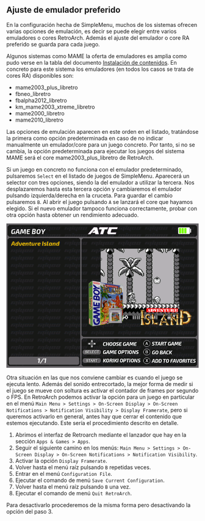 ## Ajuste de emulador preferido

En la configuración hecha de SimpleMenu, muchos de los sistemas ofrecen varias opciones de emulación, es decir se puede elegir entre varios emuladores o cores RetroArch. Además el ajuste del emulador o core RA preferido se guarda para cada juego.

Algunos sistemas como MAME la oferta de emuladores es amplia como pudo verse en la tabla del documento [Instalación de contenidos](#). En concreto para este sistema los emuladores (en todos los casos se trata de cores RA) disponibles son:

* mame2003_plus_libretro
* fbneo_libretro
* fbalpha2012_libretro
* km_mame2003_xtreme_libretro
* mame2000_libretro
* mame2010_libretro

Las opciones de emulación aparecen en este orden en el listado, tratándose la primera como opción predeterminada en caso de no indicar manualmente un emulador/core para un juego concreto. Por tanto, si no se cambia, la opción predeterminada para ejecutar los juegos del sistema MAME será el core mame2003_plus_libretro de RetroArch.

Si un juego en concreto no funciona con el emulador predeterminado, pulsaremos `Select` en el listado de juegos de SimpleMenu. Aparecerá un selector con tres opciones, siendo la del emulador a utilizar la tercera. Nos desplazaremos hasta esta tercera opción y cambiaremos el emulador pulsando izquierda/derecha en la cruceta. Para guardar el cambio pulsaremos `B`. Al abrir el juego pulsando `A` se lanzará el core que hayamos elegido. Si el nuevo emulador tampoco funciona correctamente, probar con otra opción hasta obtener un rendimiento adecuado.

![Core selection](images/core_selection.gif)

Otra situación en las que nos conviene cambiar es cuando el juego se ejecuta lento. Además del sonido entrecortado, la mejor forma de medir si el juego se mueve con soltura es activar el contador de frames por segundo o FPS. En RetroArch podemos activar la opción para un juego en particular en el menú `Main Menu > Settings > On-Screen Display > On-Screen Notifications > Notification Visibility > Display Framerate`, pero si queremos activarlo en general, antes hay que cerrar el contenido que estemos ejecutando. Este sería el procedimiento descrito en detalle.

1. Abrimos el interfaz de Retroarch mediante el lanzador que hay en la sección `Apps & Games > Apps`.
2. Seguir el siguiente camino en los menús: `Main Menu > Settings > On-Screen Display > On-Screen Notifications > Notification Visibility`.
3. Activar la opción `Display Framerate`.
4. Volver hasta el menú raíz pulsando `B` repetidas veces.
5. Entrar en el menú `Configuration File`.
6. Ejecutar el comando de menú `Save Current Configuration`.
7. Volver hasta el menú raíz pulsando `B` una vez.
8. Ejecutar el comando de menú `Quit RetroArch`.

Para desactivarlo procederemos de la misma forma pero desactivando la opción del paso 3.
